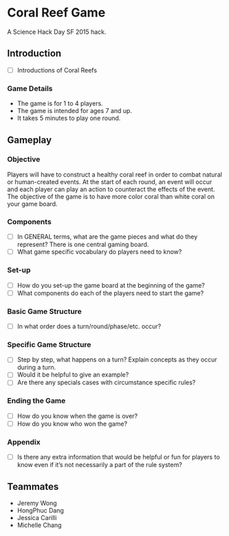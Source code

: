 # Coral Reef Game

A Science Hack Day SF 2015 hack.

## Introduction

- [ ] Introductions of Coral Reefs

### Game Details

* The game is for 1 to 4 players.
* The game is intended for ages 7 and up.
* It takes 5 minutes to play one round.

## Gameplay

### Objective

Players will have to construct a healthy coral reef in order to combat natural or human-created events.
At the start of each round, an event will occur and each player can play an action to counteract the effects of the event.
The objective of the game is to have more color coral than white coral on your game board.

### Components

- [ ] In GENERAL terms, what are the game pieces and what do they represent?
There is one central gaming board.
- [ ] What game specific vocabulary do players need to know?

### Set-up

- [ ] How do you set-up the game board at the beginning of the game?
- [ ] What components do each of the players need to start the game?

### Basic Game Structure
- [ ] In what order does a turn/round/phase/etc. occur?

### Specific Game Structure
- [ ] Step by step, what happens on a turn? Explain concepts as they occur during a turn.
- [ ] Would it be helpful to give an example?
- [ ] Are there any specials cases with circumstance specific rules?

### Ending the Game
- [ ] How do you know when the game is over?
- [ ] How do you know who won the game?

### Appendix
- [ ] Is there any extra information that would be helpful or fun for players to know even if it’s not necessarily a part of the rule system?

## Teammates

- Jeremy Wong
- HongPhuc Dang
- Jessica Carilli
- Michelle Chang
